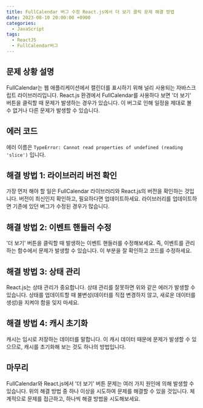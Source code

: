 ```yaml
---
title: FullCalendar 버그 수정 React.js에서 더 보기 클릭 문제 해결 방법
date: 2023-08-10 20:00:00 +0900
categories:
  - JavaScript
tags:
  - ReactJS
  - FullCalendar버그
---
```


## 문제 상황 설명

FullCalendar는 웹 애플리케이션에서 캘린더를 표시하기 위해 널리 사용되는 자바스크립트 라이브러리입니다. React.js 환경에서 FullCalendar를 사용하다 보면 '더 보기' 버튼을 클릭할 때 문제가 발생하는 경우가 있습니다. 이 버그로 인해 일정을 제대로 볼 수 없거나 다른 문제가 발생할 수 있습니다.

## 에러 코드

에러 이름은 `TypeError: Cannot read properties of undefined (reading 'slice')` 입니다. 

## 해결 방법 1: 라이브러리 버전 확인

가장 먼저 해야 할 일은 FullCalendar 라이브러리와 React.js의 버전을 확인하는 것입니다. 버전이 최신인지 확인하고, 필요하다면 업데이트하세요. 라이브러리를 업데이트하면 기존에 있던 버그가 수정된 경우가 많습니다.

## 해결 방법 2: 이벤트 핸들러 수정

'더 보기' 버튼을 클릭할 때 발생하는 이벤트 핸들러를 수정해보세요. 즉, 이벤트를 관리하는 함수에서 문제가 발생할 수 있습니다. 이 부분을 잘 확인하고 코드를 수정하세요.

## 해결 방법 3: 상태 관리

React.js는 상태 관리가 중요합니다. 상태 관리를 잘못하면 위와 같은 에러가 발생할 수 있습니다. 상태를 업데이트할 때 불변성(데이터를 직접 변경하지 않고, 새로운 데이터를 생성)을 지켜야 함을 잊지 마세요.

## 해결 방법 4: 캐시 초기화

캐시는 임시로 저장하는 데이터를 말합니다. 이 캐시 데이터 때문에 문제가 발생할 수 있으므로, 캐시를 초기화해 보는 것도 하나의 방법입니다.

## 마무리

FullCalendar와 React.js에서 '더 보기' 버튼 문제는 여러 가지 원인에 의해 발생할 수 있습니다. 위의 해결 방법 중 하나 이상을 시도하여 문제를 해결할 수 있을 것입니다. 체계적으로 문제를 접근하고, 하나씩 해결 방법을 시도해보세요.